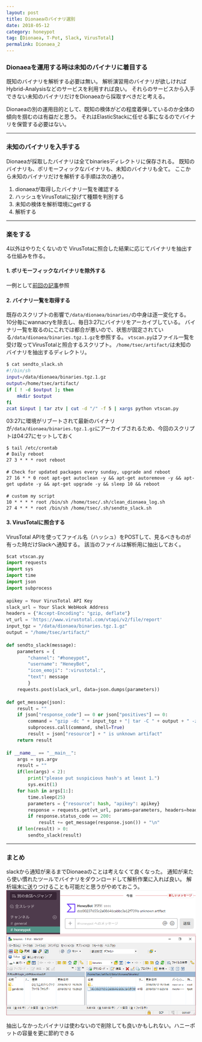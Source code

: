 ```yaml
---
layout: post
title: Dionaeaのバイナリ選別
date: 2018-05-12
category: honeypot
tag: [Dionaea, T-Pot, Slack, VirusTotal]
permalink: Dionaea_2
---
```


### Dionaeaを運用する時は未知のバイナリに着目する

既知のバイナリを解析する必要は無い。
解析演習用のバイナリが欲しければHybrid-Analysisなどのサービスを利用すれば良い。
それらのサービスから入手できない未知のバイナリだけをDionaeaから採取すべきだと考える。

Dionaeaの別の運用目的として、既知の検体がどの程度着弾しているのか全体の傾向を掴むのは有益だと思う。
それはElasticStackに任せる事になるのでバイナリを保管する必要はない。

---
### 未知のバイナリを入手する

Dionaeaが採取したバイナリは全てbinariesディレクトリに保存される。
既知のバイナリも、ポリモーフィックなバイナリも、未知のバイナリも全て。
ここから未知のバイナリだけを解析する手順は次の通り。

1. dionaeaが取得したバイナリ一覧を確認する
2. ハッシュをVirusTotalに投げて種類を判別する
3. 未知の検体を解析環境にgetする
4. 解析する

---
### 楽をする

4以外はやりたくないので
VirusTotaに照合した結果に応じてバイナリを抽出する仕組みを作る。

#### 1. ポリモーフィックなバイナリを除外する

一例として[前回の記事](Dionaea_1)参照

#### 2. バイナリ一覧を取得する

既存のスクリプトの影響で`/data/dionaea/binaries/`の中身は逐一変化する。
10分毎にwannacryを除去し、毎日3:27にバイナリをアーカイブしている。
バイナリ一覧を取るのにこれでは都合が悪いので、状態が固定されている`/data/dionaea/binaries.tgz.1.gz`を参照する。
`vtscan.py`はファイル一覧を受け取ってVirusTotalと照合するスクリプト。
`/home/tsec/artifact/`は未知のバイナリを抽出するディレクトリ。

```sh
$ cat sendto_slack.sh
#!/bin/sh
input=/data/dionaea/binaries.tgz.1.gz
output=/home/tsec/artifact/
if [ ! -d $output ]; then
    mkdir $output
fi
zcat $input | tar ztv | cut -d "/" -f 5 | xargs python vtscan.py
```

03:27に環境がリブートされて最新のバイナリが`/data/dionaea/binaries.tgz.1.gz`にアーカイブされるため、今回のスクリプトは04:27にセットしておく

```
$ tail /etc/crontab
# Daily reboot
27 3 * * * root reboot

# Check for updated packages every sunday, upgrade and reboot
27 16 * * 0 root apt-get autoclean -y && apt-get autoremove -y && apt-get update -y && apt-get upgrade -y && sleep 10 && reboot

# custom my script
10 * * * * root /bin/sh /home/tsec/.sh/clean_dionaea_log.sh
27 4 * * * root /bin/sh /home/tsec/.sh/sendto_slack.sh
```

#### 3. VirusTotalに照合する

VirusTotal APIを使ってファイル名（ハッシュ）をPOSTして、見るべきものが有った時だけSlackへ通知する。
該当のファイルは解析用に抽出しておく。

```python
$cat vtscan.py
import requests
import sys
import time
import json
import subprocess

apikey = Your VirusTotal API Key
slack_url = Your Slack WebHook Address
headers = {"Accept-Encoding": "gzip, deflate"}
vt_url = 'https://www.virustotal.com/vtapi/v2/file/report'
input_tgz = "/data/dionaea/binaries.tgz.1.gz"
output = "/home/tsec/artifact/"

def sendto_slack(message):
    parameters = {
        "channel": "#honeypot",
        "username": "HeneyBot",
        "icon_emoji": ":virustotal:",
        "text": message
        }
    requests.post(slack_url, data=json.dumps(parameters))

def get_message(json):
    result = ""
    if json["response_code"] == 0 or json["positives"] == 0:
        command = "gzip -dc " + input_tgz + "| tar -C " + output + " -zx data/dionaea/binaries/" + json["resource"]
        subprocess.call(command, shell=True)
        result = json["resource"] + " is unknown artifact"
    return result

if __name__ == "__main__":
    args = sys.argv
    result = ""
    if(len(args) < 2):
        print("please put suspicious hash's at least 1.")
        sys.exit(1)
    for hash in args[1:]:
        time.sleep(25)
        parameters = {"resource": hash, "apikey": apikey}
        response = requests.get(vt_url, params=parameters, headers=headers)
        if response.status_code == 200:
            result += get_message(response.json()) + "\n"
    if len(result) > 0:
        sendto_slack(result)
```

---
### まとめ

slackから通知が来るまでDionaeaのことは考えなくて良くなった。
通知が来たら使い慣れたツールでバイナリをダウンロードして解析作業に入れば良い。
解析端末に送りつけることも可能だと思うがやめておこう。
![slack](/assets/images/post/slack.png)
![winscp](/assets/images/post/winscp.png)

抽出しなかったバイナリは使わないので削除しても良いかもしれない。ハニーポットの容量を更に節約できる
